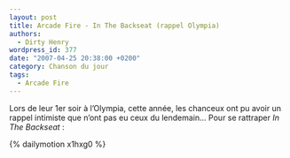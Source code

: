 ```yaml
---
layout: post
title: Arcade Fire - In The Backseat (rappel Olympia)
authors:
  - Dirty Henry
wordpress_id: 377
date: "2007-04-25 20:38:00 +0200"
category: Chanson du jour
tags:
  - Arcade Fire
---
```


Lors de leur 1er soir à l’Olympia, cette année, les chanceux ont pu avoir un
rappel intimiste que n’ont pas eu ceux du lendemain… Pour se rattraper *In The
Backseat* :

{% dailymotion x1hxg0 %}
